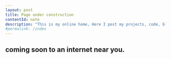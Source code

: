 ```yaml
---
layout: post
title: Page under construction
contentId: note
description: "This is my online home, Here I post my projects, code, blogs and anything else."
#permalink: /index
---
```


## coming soon to an internet near you.
